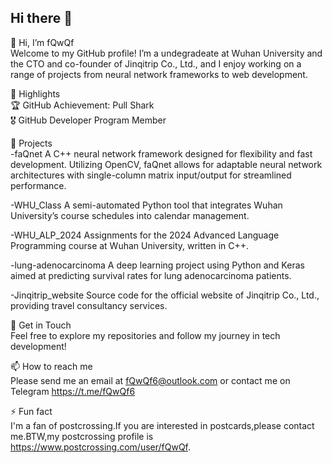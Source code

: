## Hi there 👋
👋 Hi, I’m fQwQf  
Welcome to my GitHub profile! I’m a undegradeate at Wuhan University and the CTO and co-founder of Jinqitrip Co., Ltd., and I enjoy working on a range of projects from neural network frameworks to web development.  

🌟 Highlights  
🏆 GitHub Achievement: Pull Shark  
🎖 GitHub Developer Program Member  

📘 Projects  
-faQnet
A C++ neural network framework designed for flexibility and fast development. Utilizing OpenCV, faQnet allows for adaptable neural network architectures with single-column matrix input/output for streamlined performance.

-WHU_Class
A semi-automated Python tool that integrates Wuhan University’s course schedules into calendar management.

-WHU_ALP_2024
Assignments for the 2024 Advanced Language Programming course at Wuhan University, written in C++.

-lung-adenocarcinoma
A deep learning project using Python and Keras aimed at predicting survival rates for lung adenocarcinoma patients.

-Jinqitrip_website
Source code for the official website of Jinqitrip Co., Ltd., providing travel consultancy services.

🚀 Get in Touch  
Feel free to explore my repositories and follow my journey in tech development!  

📫 How to reach me  
 Please send me an email at <fQwQf6@outlook.com> or contact me on Telegram <https://t.me/fQwQf6>   
 
⚡ Fun fact  
I'm a fan of postcrossing.If you are interested in postcards,please contact me.BTW,my postcrossing profile is <https://www.postcrossing.com/user/fQwQf>.  
<!--
**fQwQf/fQwQf** is a ✨ _special_ ✨ repository because its `README.md` (this file) appears on your GitHub profile.

Here are some ideas to get you started:

- 🔭 I’m currently working on ...
- 🌱 I’m currently learning ...
- 👯 I’m looking to collaborate on ...
- 🤔 I’m looking for help with ...
- 💬 Ask me about ...
- 😄 Pronouns: ...
- 
-->
